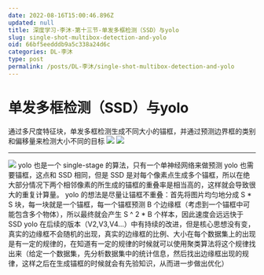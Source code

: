 ```yaml
---
date: 2022-08-16T15:00:46.896Z
updated: null
title: 深度学习-李沐-第十三节-单发多框检测（SSD）与yolo
slug: single-shot-multibox-detection-and-yolo
oid: 66bf5eedddb9a5c338a24d6c
categories: DL-李沐
type: post
permalink: /posts/DL-李沐/single-shot-multibox-detection-and-yolo
---
```



# 单发多框检测（SSD）与yolo

通过多尺度特征块，单发多框检测生成不同大小的锚框，并通过预测边界框的类别和偏移量来检测大小不同的目标
![](https://qiniu.kanes.top/blog/bb0226a0.png)
![](https://qiniu.kanes.top/blog/0b6f779d.png)

---

![](https://qiniu.kanes.top/blog/ec5d3d57.png)
yolo 也是一个 single-stage 的算法，只有一个单神经网络来做预测
yolo 也需要锚框，这点和 SSD 相同，但是 SSD 是对每个像素点生成多个锚框，所以在绝大部分情况下两个相邻像素的所生成的锚框的重叠率是相当高的，这样就会导致很大的重复计算量。
yolo 的想法是尽量让锚框不重叠：首先将图片均匀地分成 S * S 块，每一块就是一个锚框，每一个锚框预测 B 个边缘框（考虑到一个锚框中可能包含多个物体），所以最终就会产生 S ^ 2 * B 个样本，因此速度会远远快于 SSD
yolo 在后续的版本（V2,V3,V4...）中有持续的改进，但是核心思想没有变，真实的边缘框不会随机的出现，真实的边缘框的比例、大小在每个数据集上的出现是有一定的规律的，在知道有一定的规律的时候就可以使用聚类算法将这个规律找出来（给定一个数据集，先分析数据集中的统计信息，然后找出边缘框出现的规律，这样之后在生成锚框的时候就会有先验知识，从而进一步做出优化）